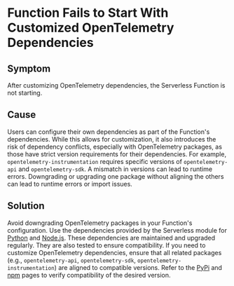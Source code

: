 # Function Fails to Start With Customized OpenTelemetry Dependencies

## Symptom

After customizing OpenTelemetry dependencies, the Serverless Function is not starting.

## Cause

Users can configure their own dependencies as part of the Function's dependencies. While this allows for customization, it also introduces the risk of dependency conflicts, especially with OpenTelemetry packages, as those have strict version requirements for their dependencies. For example, `opentelemetry-instrumentation` requires specific versions of `opentelemetry-api` and `opentelemetry-sdk`. A mismatch in versions can lead to runtime errors.
Downgrading or upgrading one package without aligning the others can lead to runtime errors or import issues.


## Solution

Avoid downgrading OpenTelemetry packages in your Function's configuration. Use the dependencies provided by the Serverless module for [Python](https://raw.githubusercontent.com/kyma-project/serverless/refs/heads/main/components/runtimes/python312/requirements.txt) and [Node.js](https://raw.githubusercontent.com/kyma-project/serverless/refs/heads/main/components/runtimes/nodejs22/package.json). These dependencies are maintained and upgraded regularly. They are also tested to ensure compatibility. If you need to customize OpenTelemetry dependencies, ensure that all related packages (e.g., `opentelemetry-api`, `opentelemetry-sdk`, `opentelemetry-instrumentation`) are aligned to compatible versions. Refer to the [PyPi](https://pypi.org/) and [npm](https://www.npmjs.com/) pages to verify compatibility of the desired version.